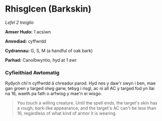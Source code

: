 # Rhisglcen (Barkskin)

*Lefel 2 treiglio*

**Amser Hudo:** 1 acsiwn

**Amrediad:** cyffwrdd

**Cydrannau:** G, S, M (a handful of oak bark)

**Parhad:** Canolbwyntio, hyd at 1 awr

### Cyfieithiad Awtomatig

Rydych chi'n cyffwrdd â chreadur parod. Hyd nes y daw'r swyn i ben, mae gan groen y targed olwg garw, tebyg i risgl, ac ni all AC y targed fod yn llai na 16, waeth pa fath o arfwisg y mae'n ei wisgo.

>  You touch a willing creature. Until the spell ends, the target's skin has a rough, bark-like appearance, and the target's AC can't be less than 16, regardless of what kind of armor it is wearing.
